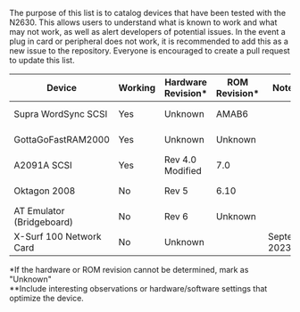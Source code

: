 The purpose of this list is to catalog devices that have been tested with the N2630. This allows users to understand what is known to work and what may not work, as well as alert developers of potential issues. In the event a plug in card or peripheral does not work, it is recommended to add this as a new issue to the repository. Everyone is encouraged to create a pull request to update this list.

Device|Working|Hardware Revision*|ROM Revision*|Notes**|Date Reported
-|-|-|-|-|-
Supra WordSync SCSI|Yes|Unknown|AMAB6||March 2023
GottaGoFastRAM2000|Yes|Unknown|Unknown||March 2023
A2091A SCSI|Yes|Rev 4.0 Modified|7.0||March 2023
Oktagon 2008|No|Rev 5|6.10||September 2023
AT Emulator (Bridgeboard)|No|Rev 6|Unknown||September 2023
X-Surf 100 Network Card|No|Unknown||September 2023

*If the hardware or ROM revision cannot be determined, mark as "Unknown"  
**Include interesting observations or hardware/software settings that optimize the device.
